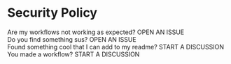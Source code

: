 # Security Policy

Are my workflows not working as expected? OPEN AN ISSUE   
Do you find something sus? OPEN AN ISSUE   
Found something cool that I can add to my readme? START A DISCUSSION           
You made a workflow? START A DISCUSSION
